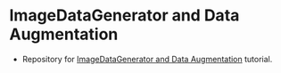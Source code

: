 # ImageDataGenerator and Data Augmentation
- Repository for [ImageDataGenerator and Data Augmentation](https://www.pyimagesearch.com/2019/07/08/keras-imagedatagenerator-and-data-augmentation/) tutorial.

